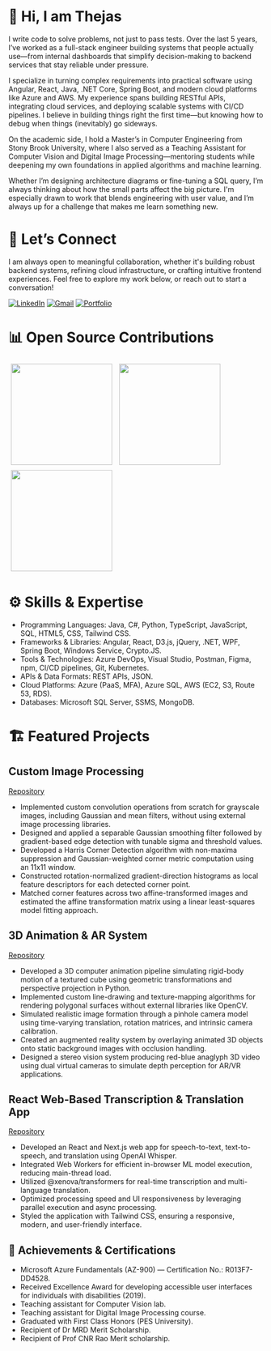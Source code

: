 # 👋 Hi, I am Thejas

I write code to solve problems, not just to pass tests. Over the last 5 years, I’ve worked as a full-stack engineer building systems that people actually use—from internal dashboards that simplify decision-making to backend services that stay reliable under pressure.

I specialize in turning complex requirements into practical software using Angular, React, Java, .NET Core, Spring Boot, and modern cloud platforms like Azure and AWS. My experience spans building RESTful APIs, integrating cloud services, and deploying scalable systems with CI/CD pipelines. I believe in building things right the first time—but knowing how to debug when things (inevitably) go sideways.

On the academic side, I hold a Master’s in Computer Engineering from Stony Brook University, where I also served as a Teaching Assistant for Computer Vision and Digital Image Processing—mentoring students while deepening my own foundations in applied algorithms and machine learning.

Whether I’m designing architecture diagrams or fine-tuning a SQL query, I’m always thinking about how the small parts affect the big picture. I'm especially drawn to work that blends engineering with user value, and I’m always up for a challenge that makes me learn something new.

# 🤝 Let’s Connect
I am always open to meaningful collaboration, whether it's building robust backend systems, refining cloud infrastructure, or crafting intuitive frontend experiences.
Feel free to explore my work below, or reach out to start a conversation!

[![LinkedIn](https://img.shields.io/badge/LINKEDIN-0077B5?style=for-the-badge&logoColor=white)](https://www.linkedin.com/in/thejas-kempegowda-a603291aa/)
[![Gmail](https://img.shields.io/badge/GMAIL-D14836?style=for-the-badge&logoColor=white)](mailto:thejaskempegowda@gmail.com) 
[![Portfolio](https://img.shields.io/badge/PORTFOLIO-6A0DAD?style=for-the-badge&logoColor=white)](https://v0-thejas-kempegowda.vercel.app/)


# 📊 Open Source Contributions

<div align="left">
  <img src="https://nirzak-streak-stats.vercel.app/?user=tkempegowda&theme=radical&hide_border=false" style="height: 200px; margin: 5px;"/>
  <img src="https://github-readme-stats.vercel.app/api/top-langs/?username=tkempegowda&theme=radical&hide_border=false&include_all_commits=true&count_private=true&layout=compact" style="height: 200px; margin: 5px;"/>
  <img src="https://github-readme-stats.vercel.app/api?username=tkempegowda&theme=radical&hide_border=false&include_all_commits=true&count_private=true" style="height: 200px; margin: 5px;"/>
</div>



# ⚙️ Skills & Expertise 

- Programming Languages: Java, C#, Python, TypeScript, JavaScript, SQL, HTML5, CSS, Tailwind CSS.
- Frameworks & Libraries: Angular, React, D3.js, jQuery, .NET, WPF, Spring Boot, Windows Service, Crypto.JS.
- Tools & Technologies: Azure DevOps, Visual Studio, Postman, Figma, npm, CI/CD pipelines, Git, Kubernetes.
- APIs & Data Formats: REST APIs, JSON.
- Cloud Platforms: Azure (PaaS, MFA), Azure SQL, AWS (EC2, S3, Route 53, RDS).
- Databases: Microsoft SQL Server, SSMS, MongoDB.


# 🏗️ Featured Projects
## Custom Image Processing
[Repository](https://github.com/TKEMPEGOWDA/Custom-Image-Processing)
- Implemented custom convolution operations from scratch for grayscale images, including Gaussian and mean filters, without using external image processing libraries.
- Designed and applied a separable Gaussian smoothing filter followed by gradient-based edge detection with tunable sigma and threshold values.
- Developed a Harris Corner Detection algorithm with non-maxima suppression and Gaussian-weighted corner metric computation using an 11x11 window.
- Constructed rotation-normalized gradient-direction histograms as local feature descriptors for each detected corner point.
- Matched corner features across two affine-transformed images and estimated the affine transformation matrix using a linear least-squares model fitting approach.

## 3D Animation & AR System
[Repository](https://github.com/TKEMPEGOWDA/3D-Animation-AR-System)
- Developed a 3D computer animation pipeline simulating rigid-body motion of a textured cube using geometric transformations and perspective projection in Python.
- Implemented custom line-drawing and texture-mapping algorithms for rendering polygonal surfaces without external libraries like OpenCV.
- Simulated realistic image formation through a pinhole camera model using time-varying translation, rotation matrices, and intrinsic camera calibration.
- Created an augmented reality system by overlaying animated 3D objects onto static background images with occlusion handling.
- Designed a stereo vision system producing red-blue anaglyph 3D video using dual virtual cameras to simulate depth perception for AR/VR applications.

## React Web-Based Transcription & Translation App
[Repository](https://github.com/TKEMPEGOWDA/Real-Time-Transcription-Web-App)
- Developed an React and Next.js web app for speech-to-text, text-to-speech, and translation using OpenAI Whisper.
- Integrated Web Workers for efficient in-browser ML model execution, reducing main-thread load.
- Utilized @xenova/transformers for real-time transcription and multi-language translation.
- Optimized processing speed and UI responsiveness by leveraging parallel execution and async processing.
- Styled the application with Tailwind CSS, ensuring a responsive, modern, and user-friendly interface.

## 🥇 Achievements & Certifications
- Microsoft Azure Fundamentals (AZ-900) — Certification No.: R013F7-DD4528.
- Received Excellence Award for developing accessible user interfaces for individuals with disabilities (2019).
- Teaching assistant for Computer Vision lab.
- Teaching assistant for Digital Image Processing course.
- Graduated with First Class Honors (PES University).
- Recipient of Dr MRD Merit Scholarship.
- Recipient of Prof CNR Rao Merit scholarship.
